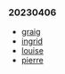 ### 20230406

* [graig](./graig_laby/labyrinthe_full.html)
* [ingrid](./ingrid/ingrid_vache.html)
* [louise](./louise/jouets.html)
* [pierre](./pierre/demo_cours.html)
